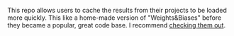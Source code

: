 This repo allows users to cache the results from their projects to be loaded more quickly. This like a home-made version of "Weights&Biases" before they became a popular, great code base. I recommend [checking them out](https://github.com/wandb).
